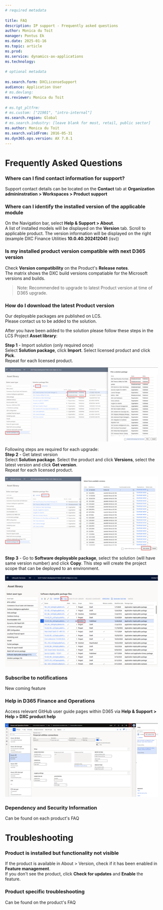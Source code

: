 ```yaml
---
# required metadata

title: FAQ
description: IP support - Frequently asked questions 
author: Monica du Toit
manager: Pontus Ek
ms.date: 2025-01-16
ms.topic: article
ms.prod: 
ms.service: dynamics-ax-applications
ms.technology: 

# optional metadata

ms.search.form: DXCLicenseSupport
audience: Application User
# ms.devlang: 
ms.reviewer: Monica du Toit

# ms.tgt_pltfrm: 
# ms.custom: ["21901", "intro-internal"]
ms.search.region: Global
# ms.search.industry: [leave blank for most, retail, public sector]
ms.author: Monica du Toit
ms.search.validFrom: 2016-05-31
ms.dyn365.ops.version: AX 7.0.1
---
```


# 	Frequently Asked Questions

### Where can I find contact information for support?
   
Support contact details can be located on the **Contact** tab at **Organization admininstration > Workspaces > Product support**
  
### Where can I identify the installed version of the applicable module

On the Navigation bar, select **Help & Support > About**. <br>
A list of installed models will be displayed on the **Version** tab.  Scroll to applicable product. The version information will be displayed on the right (example DXC Finance Utilities **10.0.40.202412041** (isv))

### Is my installed product version compatible with next D365 version

Check **Version compatibility** on the Product's **Release notes**. <br> 
The matrix shows the DXC build versions compatiable for the Microsoft versions and builds.

> Note: Recommended to upgrade to latest Product version at time of D365 upgrade.

### How do I download the latest Product version

Our deployable packages are published on LCS. <br>
Please contact us to be added to the solution.

After you have been added to the solution please follow these steps in the LCS Project **Asset library**:

**Step 1** - Import solution (only required once) <br>
Select **Solution package**, click **Import**. Select licensed product and click **Pick**. <br>
Repeat for each licensed product.

![Import solution](IMAGES/LCS_1.png "Import solution")

Following steps are required for each upgrade: <br>
**Step 2** - Get latest version <br>
Select **Solution package**. Select the product and click **Versions**, select the latest version and click **Get version**. <br>
Repeat for each licensed product.

![Get latest version](IMAGES/LCS_2.png "Get latest version")

**Step 3** - Go to **Software deployable package**, select the solution (will have same version number) and click **Copy**.
This step will create the project scope that can be deployed to an environment.

![Copy](IMAGES/LCS_3.png "Copy")

### Subscribe to notifications

New coming feature

### Help in D365 Finance and Operations

Access relevant GitHub user guide pages within D365 via **Help & Support > Help > DXC product help** <br>

![Help](IMAGES/Help.png "Help")

### Dependency and Security Information

Can be found on each product's FAQ


# 	Troubleshooting

###   Product is installed but functionality not visible
If the product is available in About > Version, check if it has been enabled in **Feature management**. <br>
If you don't see the product, click **Check for updates** and **Enable** the feature. <br>

### Product specific troubleshooting

Can be found on the product's FAQ

